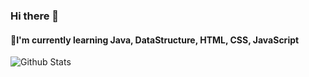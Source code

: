 ### Hi there 👋
#### 🌱I'm currently learning Java, DataStructure, HTML, CSS, JavaScript

![Github Stats](https://github-readme-stats.vercel.app/api?username=duthd3&show_icons=true&bg_color=30,CCCCFF,9999FF&text_color=FFFFFF&title_color=FFFFFF)


<!--
**duthd3/duthd3** is a ✨ _special_ ✨ repository because its `README.md` (this file) appears on your GitHub profile.

Here are some ideas to get you started:

- 🔭 I’m currently working on ...
- 🌱 I’m currently learning ...
- 👯 I’m looking to collaborate on ...
- 🤔 I’m looking for help with ...
- 💬 Ask me about ...
- 📫 How to reach me: ...
- 😄 Pronouns: ...
- ⚡ Fun fact: ...
-->

